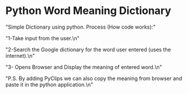 # Python Word Meaning Dictionary

"Simple Dictionary using python. Process (How code works):"

"1-Take input from the user.\n"

"2-Search the Google dictionary for the word user entered (uses the internet).\n"

"3- Opens Browser and Display the meaning of entered word.\n"

"P.S. By adding PyClips we can also copy the meaning from browser and paste it in the python application.\n"


